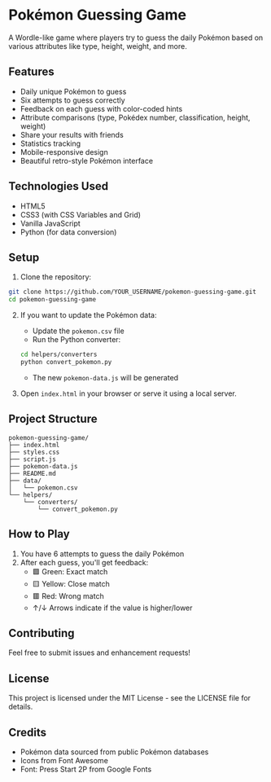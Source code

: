 # Pokémon Guessing Game

A Wordle-like game where players try to guess the daily Pokémon based on various attributes like type, height, weight, and more.

## Features

- Daily unique Pokémon to guess
- Six attempts to guess correctly
- Feedback on each guess with color-coded hints
- Attribute comparisons (type, Pokédex number, classification, height, weight)
- Share your results with friends
- Statistics tracking
- Mobile-responsive design
- Beautiful retro-style Pokémon interface

## Technologies Used

- HTML5
- CSS3 (with CSS Variables and Grid)
- Vanilla JavaScript
- Python (for data conversion)

## Setup

1. Clone the repository:
```bash
git clone https://github.com/YOUR_USERNAME/pokemon-guessing-game.git
cd pokemon-guessing-game
```

2. If you want to update the Pokémon data:
   - Update the `pokemon.csv` file
   - Run the Python converter:
   ```bash
   cd helpers/converters
   python convert_pokemon.py
   ```
   - The new `pokemon-data.js` will be generated

3. Open `index.html` in your browser or serve it using a local server.

## Project Structure

```
pokemon-guessing-game/
├── index.html
├── styles.css
├── script.js
├── pokemon-data.js
├── README.md
├── data/
│   └── pokemon.csv
└── helpers/
    └── converters/
        └── convert_pokemon.py
```

## How to Play

1. You have 6 attempts to guess the daily Pokémon
2. After each guess, you'll get feedback:
   - 🟩 Green: Exact match
   - 🟨 Yellow: Close match
   - 🟥 Red: Wrong match
   - ↑/↓ Arrows indicate if the value is higher/lower

## Contributing

Feel free to submit issues and enhancement requests!

## License

This project is licensed under the MIT License - see the LICENSE file for details.

## Credits

- Pokémon data sourced from public Pokémon databases
- Icons from Font Awesome
- Font: Press Start 2P from Google Fonts 